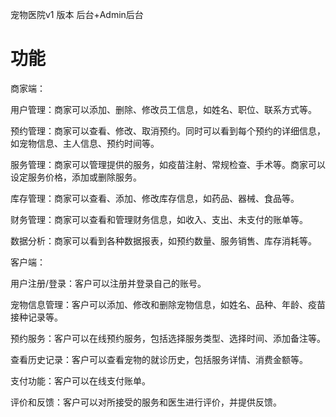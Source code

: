 宠物医院v1 版本 后台+Admin后台

# 功能
商家端：

用户管理：商家可以添加、删除、修改员工信息，如姓名、职位、联系方式等。

预约管理：商家可以查看、修改、取消预约。同时可以看到每个预约的详细信息，如宠物信息、主人信息、预约时间等。

服务管理：商家可以管理提供的服务，如疫苗注射、常规检查、手术等。商家可以设定服务价格，添加或删除服务。

库存管理：商家可以查看、添加、修改库存信息，如药品、器械、食品等。

财务管理：商家可以查看和管理财务信息，如收入、支出、未支付的账单等。

数据分析：商家可以看到各种数据报表，如预约数量、服务销售、库存消耗等。

客户端：

用户注册/登录：客户可以注册并登录自己的账号。

宠物信息管理：客户可以添加、修改和删除宠物信息，如姓名、品种、年龄、疫苗接种记录等。

预约服务：客户可以在线预约服务，包括选择服务类型、选择时间、添加备注等。

查看历史记录：客户可以查看宠物的就诊历史，包括服务详情、消费金额等。

支付功能：客户可以在线支付账单。

评价和反馈：客户可以对所接受的服务和医生进行评价，并提供反馈。